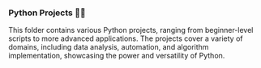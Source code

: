 ### Python Projects 📂🐍

This folder contains various Python projects, ranging from beginner-level scripts to more advanced applications. The projects cover a variety of domains, including data analysis, automation, and algorithm implementation, showcasing the power and versatility of Python.
